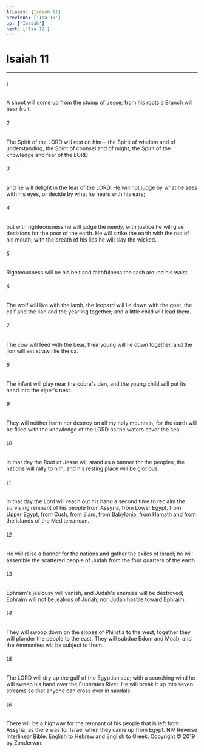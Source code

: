 ```yaml
---
Aliases: [Isaiah 11]
previous: ['Isa 10']
up: ['Isaiah']
next: ['Isa 12']
---
```

# Isaiah 11

***


###### 1 
A shoot will come up from the stump of Jesse; from his roots a Branch will bear fruit. 

###### 2 
The Spirit of the LORD will rest on him-- the Spirit of wisdom and of understanding, the Spirit of counsel and of might, the Spirit of the knowledge and fear of the LORD-- 

###### 3 
and he will delight in the fear of the LORD. He will not judge by what he sees with his eyes, or decide by what he hears with his ears; 

###### 4 
but with righteousness he will judge the needy, with justice he will give decisions for the poor of the earth. He will strike the earth with the rod of his mouth; with the breath of his lips he will slay the wicked. 

###### 5 
Righteousness will be his belt and faithfulness the sash around his waist. 

###### 6 
The wolf will live with the lamb, the leopard will lie down with the goat, the calf and the lion and the yearling together; and a little child will lead them. 

###### 7 
The cow will feed with the bear, their young will lie down together, and the lion will eat straw like the ox. 

###### 8 
The infant will play near the cobra's den, and the young child will put its hand into the viper's nest. 

###### 9 
They will neither harm nor destroy on all my holy mountain, for the earth will be filled with the knowledge of the LORD as the waters cover the sea. 

###### 10 
In that day the Root of Jesse will stand as a banner for the peoples; the nations will rally to him, and his resting place will be glorious. 

###### 11 
In that day the Lord will reach out his hand a second time to reclaim the surviving remnant of his people from Assyria, from Lower Egypt, from Upper Egypt, from Cush, from Elam, from Babylonia, from Hamath and from the islands of the Mediterranean. 

###### 12 
He will raise a banner for the nations and gather the exiles of Israel; he will assemble the scattered people of Judah from the four quarters of the earth. 

###### 13 
Ephraim's jealousy will vanish, and Judah's enemies will be destroyed; Ephraim will not be jealous of Judah, nor Judah hostile toward Ephraim. 

###### 14 
They will swoop down on the slopes of Philistia to the west; together they will plunder the people to the east. They will subdue Edom and Moab, and the Ammonites will be subject to them. 

###### 15 
The LORD will dry up the gulf of the Egyptian sea; with a scorching wind he will sweep his hand over the Euphrates River. He will break it up into seven streams so that anyone can cross over in sandals. 

###### 16 
There will be a highway for the remnant of his people that is left from Assyria, as there was for Israel when they came up from Egypt. NIV Reverse Interlinear Bible: English to Hebrew and English to Greek. Copyright © 2019 by Zondervan.

